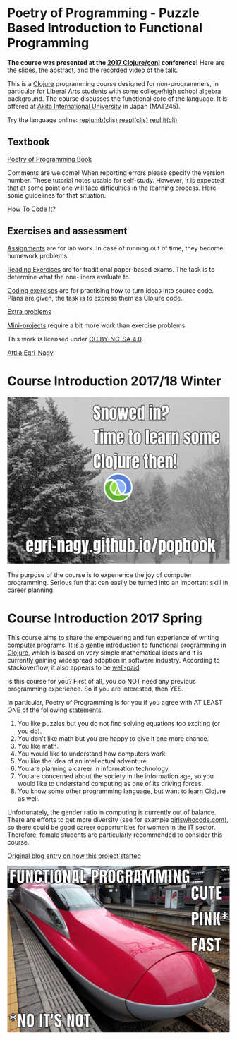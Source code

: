 # Poetry of Programming - Puzzle Based Introduction to Functional Programming

**The course was presented at the [2017 Clojure/conj](http://2017.clojure-conj.org/) conference!** Here are  the [slides](TALKS/2017_Clojure_conj_ENA.pdf), the [abstract](http://2017.clojure-conj.org/poetry-of-programming/),  and the  [recorded video](https://www.youtube.com/watch?v=XRjPnuPv6xo) of the talk.

This is a [Clojure](http://clojure.org) programming course designed for non-programmers, in particular for Liberal Arts students with some college/high school algebra background. The course discusses the functional core of the language. It is offered at [Akita International University](http://www.aiu.ac.jp) in Japan (MAT245).

Try the language online: [replumb(cljs)](http://clojurescript.io/) [reepl(cljs)](https://jaredforsyth.com/reepl/) [repl.it(clj)](https://repl.it/languages/clojure)

## Textbook
[Poetry of Programming Book](PoP.pdf)

Comments are welcome! When reporting errors please
specify the version number. These tutorial notes usable for self-study. However, it is expected that at some point one will face difficulties in the learning process. Here some guidelines for that situation.

[How To Code It?](HowToCodeIt.pdf)

## Exercises and assessment

[Assignments](problems.md) are for lab work. In case of running out of time, they become homework problems.

[Reading Exercises](PoP_reading_xs.pdf) are for traditional paper-based exams. The task is to determine what the one-liners evaluate to.

[Coding exercises](coding_exercises.pdf) are for practising how to turn ideas into source code. Plans are given, the task is to express them as Clojure code.

[Extra problems](problems.pdf)

[Mini-projects](projects.pdf) require a bit more work than exercise problems.

This work is licensed under [CC BY-NC-SA 4.0](https://creativecommons.org/licenses/by-nc-sa/4.0/deed.en).

[Attila Egri-Nagy](http://www.egri-nagy.hu)

# Course Introduction 2017/18 Winter

![snowedin](PIX/snowedin.jpg)

The purpose of the course is to experience the joy of computer programming. Serious fun that can easily be turned into an important skill in career planning.

# Course Introduction 2017 Spring

This course aims to share the empowering and fun experience of writing computer programs. It is a gentle introduction to functional programming in [Clojure](https://clojure.org/), which is based on very simple mathematical ideas and it is currently gaining widespread adoption in software industry. According to stackoverflow, it also appears to be [well-paid](https://stackoverflow.com/insights/survey/2017#technology-top-paying-technologies-worldwide).

Is this course for you? First of all, you do NOT need any previous programming experience. So if you are interested, then YES.

In particular, Poetry of Programming is for you if you agree with AT LEAST ONE of the following statements.

   1. You like puzzles but you do not find solving equations too exciting (or you do).
   2. You don't like math but you are happy to give it one more chance.
   3.  You like math.
   4. You would like to understand how computers work.
   5.  You like the idea of an intellectual adventure.
   6. You are planning a career in information technology.
   7.  You are concerned about the society in the information age, so you would like to understand computing as one of its driving forces.
   8. You know some other programming language, but want to learn Clojure as well.

Unfortunately, the gender ratio in computing is currently out of balance. There are efforts to get more diversity (see for example [girlswhocode.com](https://girlswhocode.com/about-us/)), so there could be good career opportunities for women in the IT sector. Therefore, female students are particularly recommended to consider this course.

[Original blog entry on how this project started](https://replforce.wordpress.com/2016/10/11/poetry-of-programming/)

![cutepinkfast](PIX/cutepinkfast.jpg)
